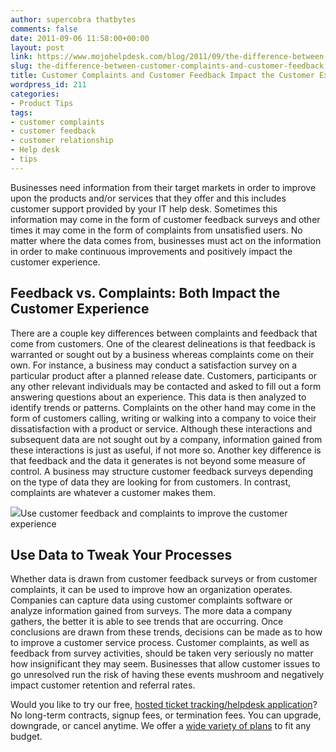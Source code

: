 ```yaml
---
author: supercobra thatbytes
comments: false
date: 2011-09-06 11:58:00+00:00
layout: post
link: https://www.mojohelpdesk.com/blog/2011/09/the-difference-between-customer-complaints-and-customer-feedback/
slug: the-difference-between-customer-complaints-and-customer-feedback
title: Customer Complaints and Customer Feedback Impact the Customer Experience
wordpress_id: 211
categories:
- Product Tips
tags:
- customer complaints
- customer feedback
- customer relationship
- Help desk
- tips
---
```


Businesses need information from their target markets in order to improve upon the products and/or services that they offer and this includes customer support provided by your IT help desk. Sometimes this information may come in the form of customer feedback surveys and other times it may come in the form of complaints from unsatisfied users. No matter where the data comes from, businesses must act on the information in order to make continuous improvements and positively impact the customer experience.




## Feedback vs. Complaints: Both Impact the Customer Experience




There are a couple key differences between complaints and feedback that come from customers. One of the clearest delineations is that feedback is warranted or sought out by a business whereas complaints come on their own. For instance, a business may conduct a satisfaction survey on a particular product after a planned release date. Customers, participants or any other relevant individuals may be contacted and asked to fill out a form answering questions about an experience. This data is then analyzed to identify trends or patterns. Complaints on the other hand may come in the form of customers calling, writing or walking into a company to voice their dissatisfaction with a product or service. Although these interactions and subsequent data are not sought out by a company, information gained from these interactions is just as useful, if not more so. Another key difference is that feedback and the data it generates is not beyond some measure of control. A business may structure customer feedback surveys depending on the type of data they are looking for from customers. In contrast, complaints are whatever a customer makes them.






![](https://www.mojohelpdesk.com/blog/wp-content/uploads/2020/03/feedback-complaints-experience-blog.jpg)Use customer feedback and complaints to improve the customer experience







## Use Data to Tweak Your Processes







Whether data is drawn from customer feedback surveys or from customer complaints, it can be used to improve how an organization operates. Companies can capture data using customer complaints software or analyze information gained from surveys. The more data a company gathers, the better it is able to see trends that are occurring. Once conclusions are drawn from these trends, decisions can be made as to how to improve a customer service process. Customer complaints, as well as feedback from survey activities, should be taken very seriously no matter how insignificant they may seem. Businesses that allow customer issues to go unresolved run the risk of having these events mushroom and negatively impact customer retention and referral rates. 







Would you like to try our free, [ hosted ticket tracking/helpdesk application](http://www.mojohelpdesk.com/)? No long-term contracts, signup fees, or termination fees. You can upgrade, downgrade, or cancel anytime. We offer a [wide variety of plans](http://signup.mojohelpdesk.com/signup) to fit any budget. 



